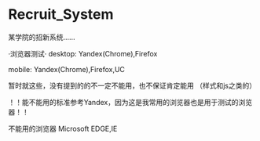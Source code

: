 # Recruit_System
某学院的招新系统……

·浏览器测试·
desktop: 
Yandex(Chrome),Firefox

mobile:
Yandex(Chrome),Firefox,UC

暂时就这些，没有提到的的不一定不能用，也不保证肯定能用
（样式和js之类的）


！！能不能用的标准参考Yandex，因为这是我常用的浏览器也是用于测试的浏览器！！

不能用的浏览器
Microsoft EDGE,IE
